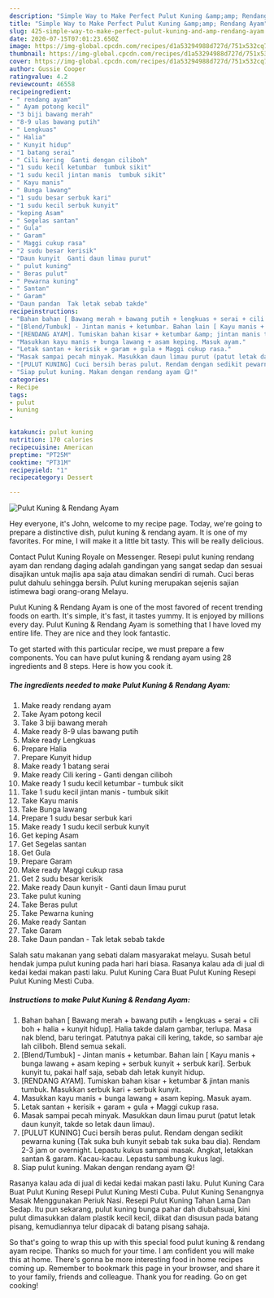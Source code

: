 ```yaml
---
description: "Simple Way to Make Perfect Pulut Kuning &amp;amp; Rendang Ayam"
title: "Simple Way to Make Perfect Pulut Kuning &amp;amp; Rendang Ayam"
slug: 425-simple-way-to-make-perfect-pulut-kuning-and-amp-rendang-ayam
date: 2020-07-15T07:01:23.650Z
image: https://img-global.cpcdn.com/recipes/d1a53294988d727d/751x532cq70/pulut-kuning-rendang-ayam-resipi-foto-utama.jpg
thumbnail: https://img-global.cpcdn.com/recipes/d1a53294988d727d/751x532cq70/pulut-kuning-rendang-ayam-resipi-foto-utama.jpg
cover: https://img-global.cpcdn.com/recipes/d1a53294988d727d/751x532cq70/pulut-kuning-rendang-ayam-resipi-foto-utama.jpg
author: Gussie Cooper
ratingvalue: 4.2
reviewcount: 46558
recipeingredient:
- " rendang ayam"
- " Ayam potong kecil"
- "3 biji bawang merah"
- "8-9 ulas bawang putih"
- " Lengkuas"
- " Halia"
- " Kunyit hidup"
- "1 batang serai"
- " Cili kering  Ganti dengan ciliboh"
- "1 sudu kecil ketumbar  tumbuk sikit"
- "1 sudu kecil jintan manis  tumbuk sikit"
- " Kayu manis"
- " Bunga lawang"
- "1 sudu besar serbuk kari"
- "1 sudu kecil serbuk kunyit"
- "keping Asam"
- " Segelas santan"
- " Gula"
- " Garam"
- " Maggi cukup rasa"
- "2 sudu besar kerisik"
- "Daun kunyit  Ganti daun limau purut"
- " pulut kuning"
- " Beras pulut"
- " Pewarna kuning"
- " Santan"
- " Garam"
- "Daun pandan  Tak letak sebab takde"
recipeinstructions:
- "Bahan bahan [ Bawang merah + bawang putih + lengkuas + serai + cili boh + halia + kunyit hidup]. Halia takde dalam gambar, terlupa. Masa nak blend, baru teringat. Patutnya pakai cili kering, takde, so sambar aje lah ciliboh. Blend semua sekali."
- "[Blend/Tumbuk] - Jintan manis + ketumbar. Bahan lain [ Kayu manis + bunga lawang + asam keping + serbuk kunyit + serbuk kari]. Serbuk kunyit tu, pakai half saja, sebab dah letak kunyit hidup."
- "[RENDANG AYAM]. Tumiskan bahan kisar + ketumbar &amp; jintan manis tumbuk. Masukkan serbuk kari + serbuk kunyit."
- "Masukkan kayu manis + bunga lawang + asam keping. Masuk ayam."
- "Letak santan + kerisik + garam + gula + Maggi cukup rasa."
- "Masak sampai pecah minyak. Masukkan daun limau purut (patut letak daun kunyit, takde so letak daun limau)."
- "[PULUT KUNING] Cuci bersih beras pulut. Rendam dengan sedikit pewarna kuning (Tak suka buh kunyit sebab tak suka bau dia). Rendam 2-3 jam or overnight. Lepastu kukus sampai masak. Angkat, letakkan santan &amp; garam. Kacau-kacau. Lepastu sambung kukus lagi."
- "Siap pulut kuning. Makan dengan rendang ayam 😋!"
categories:
- Recipe
tags:
- pulut
- kuning
- 

katakunci: pulut kuning  
nutrition: 170 calories
recipecuisine: American
preptime: "PT25M"
cooktime: "PT31M"
recipeyield: "1"
recipecategory: Dessert

---
```



![Pulut Kuning &amp; Rendang Ayam](https://img-global.cpcdn.com/recipes/d1a53294988d727d/751x532cq70/pulut-kuning-rendang-ayam-resipi-foto-utama.jpg)

Hey everyone, it's John, welcome to my recipe page. Today, we're going to prepare a distinctive dish, pulut kuning &amp; rendang ayam. It is one of my favorites. For mine, I will make it a little bit tasty. This will be really delicious.

Contact Pulut Kuning Royale on Messenger. Resepi pulut kuning rendang ayam dan rendang daging adalah gandingan yang sangat sedap dan sesuai disajikan untuk majlis apa saja atau dimakan sendiri di rumah. Cuci beras pulut dahulu sehingga bersih. Pulut kuning merupakan sejenis sajian istimewa bagi orang-orang Melayu.

Pulut Kuning &amp; Rendang Ayam is one of the most favored of recent trending foods on earth. It's simple, it's fast, it tastes yummy. It is enjoyed by millions every day. Pulut Kuning &amp; Rendang Ayam is something that I have loved my entire life. They are nice and they look fantastic.


To get started with this particular recipe, we must prepare a few components. You can have pulut kuning &amp; rendang ayam using 28 ingredients and 8 steps. Here is how you cook it.

<!--inarticleads1-->

##### The ingredients needed to make Pulut Kuning &amp; Rendang Ayam:

1. Make ready  rendang ayam
1. Take  Ayam potong kecil
1. Take 3 biji bawang merah
1. Make ready 8-9 ulas bawang putih
1. Make ready  Lengkuas
1. Prepare  Halia
1. Prepare  Kunyit hidup
1. Make ready 1 batang serai
1. Make ready  Cili kering - Ganti dengan ciliboh
1. Make ready 1 sudu kecil ketumbar - tumbuk sikit
1. Take 1 sudu kecil jintan manis - tumbuk sikit
1. Take  Kayu manis
1. Take  Bunga lawang
1. Prepare 1 sudu besar serbuk kari
1. Make ready 1 sudu kecil serbuk kunyit
1. Get keping Asam
1. Get  Segelas santan
1. Get  Gula
1. Prepare  Garam
1. Make ready  Maggi cukup rasa
1. Get 2 sudu besar kerisik
1. Make ready Daun kunyit - Ganti daun limau purut
1. Take  pulut kuning
1. Take  Beras pulut
1. Take  Pewarna kuning
1. Make ready  Santan
1. Take  Garam
1. Take Daun pandan - Tak letak sebab takde


Salah satu makanan yang sebati dalam masyarakat melayu. Susah betul hendak jumpa pulut kuning pada hari hari biasa. Rasanya kalau ada di jual di kedai kedai makan pasti laku. Pulut Kuning Cara Buat Pulut Kuning Resepi Pulut Kuning Mesti Cuba. 

<!--inarticleads2-->

##### Instructions to make Pulut Kuning &amp; Rendang Ayam:

1. Bahan bahan [ Bawang merah + bawang putih + lengkuas + serai + cili boh + halia + kunyit hidup]. Halia takde dalam gambar, terlupa. Masa nak blend, baru teringat. Patutnya pakai cili kering, takde, so sambar aje lah ciliboh. Blend semua sekali.
1. [Blend/Tumbuk] - Jintan manis + ketumbar. Bahan lain [ Kayu manis + bunga lawang + asam keping + serbuk kunyit + serbuk kari]. Serbuk kunyit tu, pakai half saja, sebab dah letak kunyit hidup.
1. [RENDANG AYAM]. Tumiskan bahan kisar + ketumbar &amp; jintan manis tumbuk. Masukkan serbuk kari + serbuk kunyit.
1. Masukkan kayu manis + bunga lawang + asam keping. Masuk ayam.
1. Letak santan + kerisik + garam + gula + Maggi cukup rasa.
1. Masak sampai pecah minyak. Masukkan daun limau purut (patut letak daun kunyit, takde so letak daun limau).
1. [PULUT KUNING] Cuci bersih beras pulut. Rendam dengan sedikit pewarna kuning (Tak suka buh kunyit sebab tak suka bau dia). Rendam 2-3 jam or overnight. Lepastu kukus sampai masak. Angkat, letakkan santan &amp; garam. Kacau-kacau. Lepastu sambung kukus lagi.
1. Siap pulut kuning. Makan dengan rendang ayam 😋!


Rasanya kalau ada di jual di kedai kedai makan pasti laku. Pulut Kuning Cara Buat Pulut Kuning Resepi Pulut Kuning Mesti Cuba. Pulut Kuning Senangnya Masak Menggunakan Periuk Nasi. Resepi Pulut Kuning Tahan Lama Dan Sedap. Itu pun sekarang, pulut kuning bunga pahar dah diubahsuai, kini pulut dimasukkan dalam plastik kecil kecil, diikat dan disusun pada batang pisang, kemudiannya telur dipacak di batang pisang sahaja. 

So that's going to wrap this up with this special food pulut kuning &amp; rendang ayam recipe. Thanks so much for your time. I am confident you will make this at home. There's gonna be more interesting food in home recipes coming up. Remember to bookmark this page in your browser, and share it to your family, friends and colleague. Thank you for reading. Go on get cooking!
